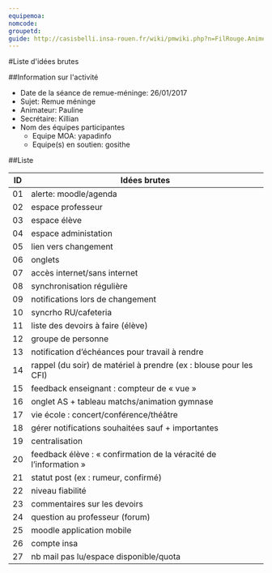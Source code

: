 ```yaml
---
equipemoa: 
nomcode: 
groupetd: 
guide: http://casisbelli.insa-rouen.fr/wiki/pmwiki.php?n=FilRouge.AnimerRemueMeninge
---
```


#Liste d'idées brutes

##Information sur l'activité
- Date de la séance de remue-méninge: 26/01/2017 
- Sujet: Remue méninge
- Animateur: Pauline 
- Secrétaire: Killian 
- Nom des équipes participantes
  - Equipe MOA: yapadinfo
  - Equipe(s) en soutien: gosithe

##Liste

| ID 	| Idées brutes 	|
|----	|--------------	|
| 01 	| alerte: moodle/agenda      	|
| 02 	| espace professeur      	|
| 03 	| espace élève         	|
| 04 	| espace administation             	|
| 05	| lien vers changement             	|
| 06  | onglets |
| 07  | accès internet/sans internet |
| 08  | synchronisation régulière |
| 09  | notifications lors de changement |
| 10  | syncrho RU/cafeteria |
| 11  | liste des devoirs à faire (élève) |
| 12  | groupe de personne |
| 13  |notification d’échéances pour travail à rendre |
| 14  |rappel (du soir) de matériel à prendre (ex : blouse pour les CFI) |
| 15  |feedback enseignant : compteur de « vue » |
| 16  |onglet AS + tableau matchs/animation gymnase |
| 17  |vie école : concert/conférence/théâtre |
| 18  | gérer notifications souhaitées sauf + importantes|
| 19  |centralisation|
| 20  | feedback élève : « confirmation de la véracité de l’information » |
| 21  |statut post (ex : rumeur, confirmé)| 
| 22  |niveau fiabilité|
| 23  |commentaires sur les devoirs |
| 24  |question au professeur (forum)|
| 25  |moodle application mobile |
| 26  |compte insa|
| 27  |nb mail pas lu/espace disponible/quota|
